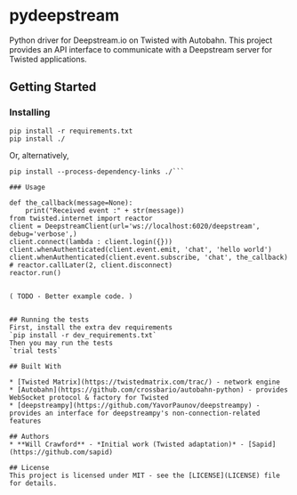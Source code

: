 # pydeepstream
Python driver for Deepstream.io on Twisted with Autobahn. This project provides an API interface to communicate with a Deepstream server for Twisted applications. 

## Getting Started

### Installing

```# From the repo root folder
pip install -r requirements.txt
pip install ./
```
Or, alternatively,
```#From the repo root folder
pip install --process-dependency-links ./```

### Usage
```
    def the_callback(message=None):
        print("Received event :" + str(message))
    from twisted.internet import reactor
    client = DeepstreamClient(url='ws://localhost:6020/deepstream', debug='verbose',)
    client.connect(lambda : client.login({}))
    client.whenAuthenticated(client.event.emit, 'chat', 'hello world')
    client.whenAuthenticated(client.event.subscribe, 'chat', the_callback)
    # reactor.callLater(2, client.disconnect)
    reactor.run()
```

( TODO - Better example code. )


## Running the tests
First, install the extra dev requirements
`pip install -r dev_requirements.txt`
Then you may run the tests
`trial tests`

## Built With

* [Twisted Matrix](https://twistedmatrix.com/trac/) - network engine
* [Autobahn](https://github.com/crossbario/autobahn-python) - provides WebSocket protocol & factory for Twisted
* [deepstreampy](https://github.com/YavorPaunov/deepstreampy) - provides an interface for deepstreampy's non-connection-related features

## Authors
* **Will Crawford** - *Initial work (Twisted adaptation)* - [Sapid](https://github.com/sapid)

## License
This project is licensed under MIT - see the [LICENSE](LICENSE) file for details.
